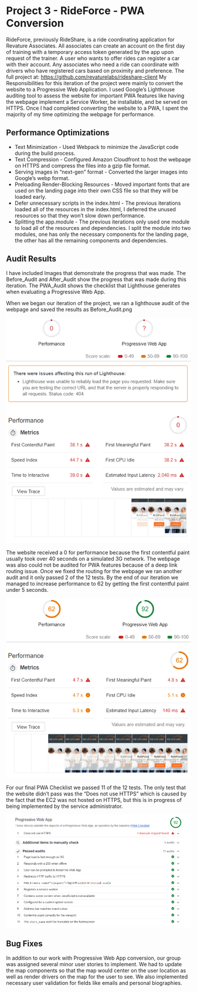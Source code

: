 # Project 3 - RideForce - PWA Conversion
RideForce, previously RideShare, is a ride coordinating application for Revature Associates. All associates can create an account on the first day of training with a temporary access token generated by the app upon request of the trainer. A user who wants to offer rides can register a car with their account. Any associates who need a ride can coordinate with drivers who have registered cars based on proximity and preference.
The full project at: https://github.com/revaturelabs/rideshare-client 
My Responsibilities for this iteration of the project were mainly to convert the website to a Progressive Web Application. I used Google’s Lighthouse auditing tool to assess the website for important PWA features like having the webpage implement a Service Worker, be installable, and be served on HTTPS. Once I had completed converting the website to a PWA, I spent the majority of my time optimizing the webpage for performance.
## Performance Optimizations
 * Text Minimization - Used Webpack to minimize the JavaScript code during the build process.
 * Text Compression - Configured Amazon Cloudfront to host the webpage on HTTPS and compress the files into a gzip file format.
 * Serving images in “next-gen” format - Converted the larger images into Google’s webp format.
 * Preloading Render-Blocking Resources - Moved important fonts that are used on the landing page into their own CSS file so that they will be loaded early.
 * Defer unnecessary scripts in the index.html - The previous iterations loaded all of the resources in the index.html, I deferred the unused resources so that they won’t slow down performance.
 * Splitting the app.module - The previous iterations only used one module to load all of the resources and dependencies. I split the module into two modules, one has only the necessary components for the landing page, the other has all the remaining components and dependencies. 
## Audit Results
I have included Images that demonstrate the progress that was made. The Before_Audit and After_Audit show the progress that was made during this iteration. The PWA_Audit shows the checklist that Lighthouse generates when evaluating a Progressive Web App. 

When we began our iteration of the project, we ran a lighthouse audit of the webpage and saved the results as Before_Audit.png

![alt text]( https://github.com/revature-associate-code-samples/code-samples-for-Kien-Chin/blob/master/Project-3/Before_Audit.png)

The website received a 0 for performance because the first contentful paint usually took over 40 seconds on a simulated 3G network. The webpage was also could not be audited for PWA features because of a deep link routing issue. Once we fixed the routing for the webpage we ran another audit and it only passed 2 of the 12 tests.
By the end of our iteration we managed to increase performance to 62 by getting the first contentful paint under 5 seconds.

![alt text]( https://github.com/revature-associate-code-samples/code-samples-for-Kien-Chin/blob/master/Project-3/After_Audit.png)

For our final PWA Checklist we passed 11 of the 12 tests. The only test that the website didn’t pass was the “Does not use HTTPS” which is caused by the fact that the EC2 was not hosted on HTTPS, but this is in progress of being implemented by the service administrator.

![alt text]( https://github.com/revature-associate-code-samples/code-samples-for-Kien-Chin/blob/master/Project-3/PWA_Audit.png)
## Bug Fixes
In addition to our work with Progressive Web App conversion, our group was assigned several minor user stories to implement. We had to update the map components so that the map would center on the user location as well as render drivers on the map for the user to see. We also implemented necessary user validation for fields like emails and personal biographies.


